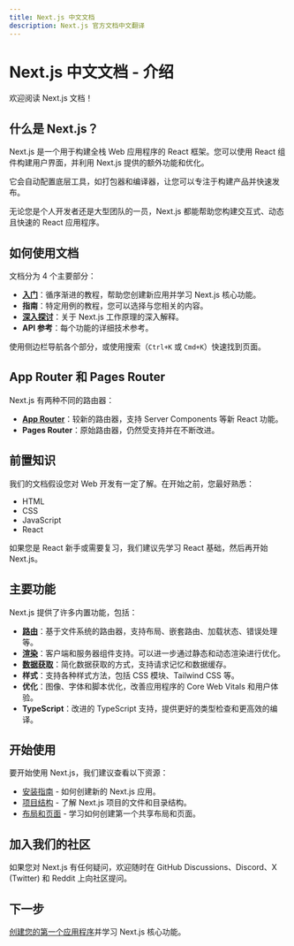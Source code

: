 ```yaml
---
title: Next.js 中文文档
description: Next.js 官方文档中文翻译
---
```


# Next.js 中文文档 - 介绍

欢迎阅读 Next.js 文档！

## 什么是 Next.js？

Next.js 是一个用于构建全栈 Web 应用程序的 React 框架。您可以使用 React 组件构建用户界面，并利用 Next.js 提供的额外功能和优化。

它会自动配置底层工具，如打包器和编译器，让您可以专注于构建产品并快速发布。

无论您是个人开发者还是大型团队的一员，Next.js 都能帮助您构建交互式、动态且快速的 React 应用程序。

## 如何使用文档

文档分为 4 个主要部分：

- **[入门](/nextjs/app-router/getting-started/installation)**：循序渐进的教程，帮助您创建新应用并学习 Next.js 核心功能。
- **指南**：特定用例的教程，您可以选择与您相关的内容。
- **[深入探讨](/nextjs/app-router/deep-dive/caching)**：关于 Next.js 工作原理的深入解释。
- **API 参考**：每个功能的详细技术参考。

使用侧边栏导航各个部分，或使用搜索（`Ctrl+K` 或 `Cmd+K`）快速找到页面。

## App Router 和 Pages Router

Next.js 有两种不同的路由器：

- **[App Router](/nextjs/app-router/)**：较新的路由器，支持 Server Components 等新 React 功能。
- **Pages Router**：原始路由器，仍然受支持并在不断改进。

## 前置知识

我们的文档假设您对 Web 开发有一定了解。在开始之前，您最好熟悉：

- HTML
- CSS
- JavaScript
- React

如果您是 React 新手或需要复习，我们建议先学习 React 基础，然后再开始 Next.js。

## 主要功能

Next.js 提供了许多内置功能，包括：

- **[路由](/nextjs/app-router/building-your-application/routing)**：基于文件系统的路由器，支持布局、嵌套路由、加载状态、错误处理等。
- **[渲染](/nextjs/app-router/building-your-application/rendering)**：客户端和服务器组件支持。可以进一步通过静态和动态渲染进行优化。
- **[数据获取](/nextjs/app-router/building-your-application/data-fetching/data-fetching-and-caching)**：简化数据获取的方式，支持请求记忆和数据缓存。
- **样式**：支持各种样式方法，包括 CSS 模块、Tailwind CSS 等。
- **优化**：图像、字体和脚本优化，改善应用程序的 Core Web Vitals 和用户体验。
- **TypeScript**：改进的 TypeScript 支持，提供更好的类型检查和更高效的编译。

## 开始使用

要开始使用 Next.js，我们建议查看以下资源：

- [安装指南](/nextjs/app-router/getting-started/installation) - 如何创建新的 Next.js 应用。
- [项目结构](/nextjs/app-router/getting-started/project-structure) - 了解 Next.js 项目的文件和目录结构。
- [布局和页面](/nextjs/app-router/getting-started/layouts-and-pages) - 学习如何创建第一个共享布局和页面。

## 加入我们的社区

如果您对 Next.js 有任何疑问，欢迎随时在 GitHub Discussions、Discord、X (Twitter) 和 Reddit 上向社区提问。

## 下一步

[创建您的第一个应用程序](/nextjs/app-router/getting-started/installation)并学习 Next.js 核心功能。
